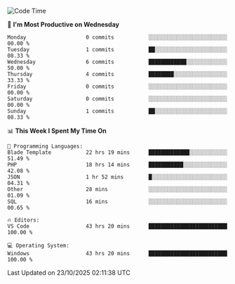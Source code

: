 <!--START_SECTION:waka-->
![Code Time](http://img.shields.io/badge/Code%20Time-6%2C186%20hrs%2012%20mins-blue)

📅 **I'm Most Productive on Wednesday** 

```text
Monday                   0 commits           ░░░░░░░░░░░░░░░░░░░░░░░░░   00.00 % 
Tuesday                  1 commits           ██░░░░░░░░░░░░░░░░░░░░░░░   08.33 % 
Wednesday                6 commits           ████████████░░░░░░░░░░░░░   50.00 % 
Thursday                 4 commits           ████████░░░░░░░░░░░░░░░░░   33.33 % 
Friday                   0 commits           ░░░░░░░░░░░░░░░░░░░░░░░░░   00.00 % 
Saturday                 0 commits           ░░░░░░░░░░░░░░░░░░░░░░░░░   00.00 % 
Sunday                   1 commits           ██░░░░░░░░░░░░░░░░░░░░░░░   08.33 % 
```


📊 **This Week I Spent My Time On** 

```text
💬 Programming Languages: 
Blade Template           22 hrs 19 mins      █████████████░░░░░░░░░░░░   51.49 % 
PHP                      18 hrs 14 mins      ███████████░░░░░░░░░░░░░░   42.08 % 
JSON                     1 hr 52 mins        █░░░░░░░░░░░░░░░░░░░░░░░░   04.31 % 
Other                    28 mins             ░░░░░░░░░░░░░░░░░░░░░░░░░   01.09 % 
SQL                      16 mins             ░░░░░░░░░░░░░░░░░░░░░░░░░   00.65 % 

🔥 Editors: 
VS Code                  43 hrs 20 mins      █████████████████████████   100.00 % 

💻 Operating System: 
Windows                  43 hrs 20 mins      █████████████████████████   100.00 % 
```


 Last Updated on 23/10/2025 02:11:38 UTC
<!--END_SECTION:waka-->
